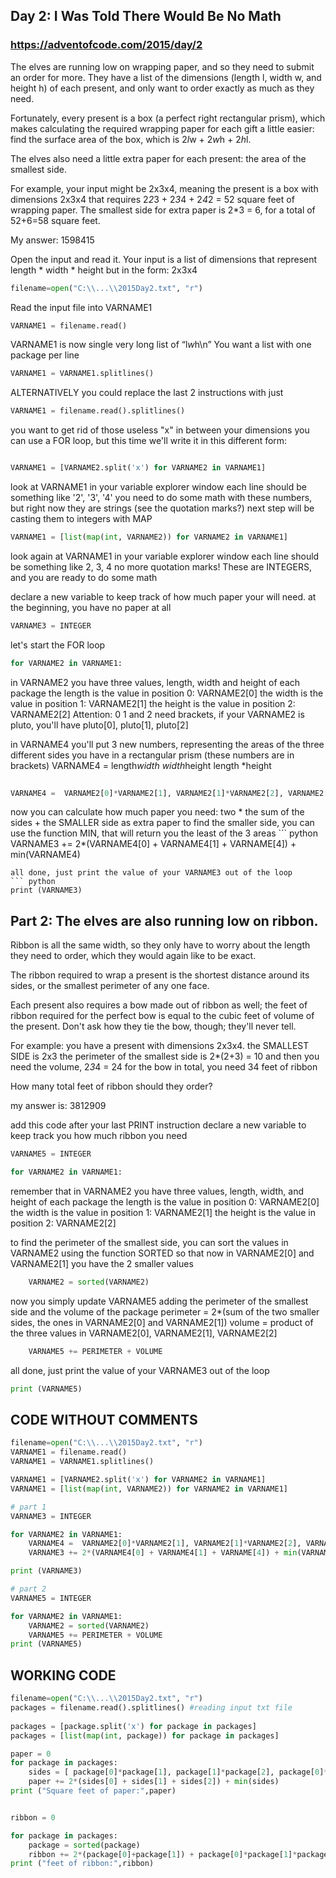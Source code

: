 ## Day 2: I Was Told There Would Be No Math
### https://adventofcode.com/2015/day/2 
The elves are running low on wrapping paper, and so they need to submit an order for more. 
They have a list of the dimensions (length l, width w, and height h) of each present, and 
only want to order exactly as much as they need.  

Fortunately, every present is a box (a perfect right rectangular prism), 
which makes calculating the required wrapping paper for each gift a little easier: 
find the surface area of the box, which is 2*l*w + 2*w*h + 2*h*l. 

The elves also need a little extra paper for each present: the area of the smallest side.

For example, your input might be 2x3x4, meaning the present is a box
with dimensions 2x3x4 that  requires 2*2*3 + 2*3*4 + 2*4*2 = 52 square feet 
of wrapping paper. The smallest side for extra paper is 2*3 = 6, for a total of 52+6=58 square feet.

My answer: 1598415


Open the input and read it. Your input is a list of dimensions that represent 
length * width * height but in the form: 2x3x4 
``` python
filename=open("C:\\...\\2015Day2.txt", "r") 
```
Read the input file into VARNAME1
``` python
VARNAME1 = filename.read()
```
VARNAME1 is now single very long list of “l*w*h\n”
You want a list with one package per line
``` python
VARNAME1 = VARNAME1.splitlines()
```
ALTERNATIVELY you could replace the last 2 instructions with just
``` python
VARNAME1 = filename.read().splitlines()
```
you want to get rid of those useless "x" in between your dimensions
you can use a FOR loop, but this time we'll write it in this
different form:   
``` python

VARNAME1 = [VARNAME2.split('x') for VARNAME2 in VARNAME1]
```
look at VARNAME1 in your variable explorer window
each line should be something like '2', '3', '4'
you need to do some math with these numbers, but right now they are strings (see the quotation marks?)
next step will be casting them to integers with MAP
``` python
VARNAME1 = [list(map(int, VARNAME2)) for VARNAME2 in VARNAME1]
```
look again at VARNAME1 in your variable explorer window
each line should be something like 2, 3, 4
no more quotation marks! These are INTEGERS, and you are ready to do some math

declare a new variable to keep track of how much paper your will need.
at the beginning, you have no paper at all
``` python
VARNAME3 = INTEGER
```
let's start the FOR loop
``` python
for VARNAME2 in VARNAME1:
```
in VARNAME2 you have three values, length, width and height of each package
the length is the value in position 0: VARNAME2[0]
the width is the value in position 1: VARNAME2[1]
the height is the value in position 2: VARNAME2[2]
Attention: 0 1 and 2 need brackets, if your VARNAME2 is pluto, you'll have pluto[0], pluto[1], pluto[2]

in VARNAME4 you'll put 3 new numbers, representing the areas of the three different sides you have
in a rectangular prism (these numbers are in brackets)
VARNAME4 = length*width   width*height   length *height
 ``` python
   
VARNAME4 =  VARNAME2[0]*VARNAME2[1], VARNAME2[1]*VARNAME2[2], VARNAME2[0]*VARNAME2[2] 
```
now you can calculate how much paper you need:
two * the sum of the sides + the SMALLER side as extra paper
to find the smaller side, you can use the function MIN, 
that will return you the least of the 3 areas
    ``` python
VARNAME3 += 2*(VARNAME4[0] + VARNAME4[1] + VARNAME[4]) + min(VARNAME4)
```
all done, just print the value of your VARNAME3 out of the loop
``` python
print (VARNAME3)
```

## Part 2: The elves are also running low on ribbon. 
Ribbon is all the same width, so they only have to worry about the length they need to order, 
which they would again like to be exact.

The ribbon required to wrap a present is the shortest distance around its sides, 
or the smallest perimeter of any one face. 

Each present also requires a bow made out of ribbon as well; 
the feet of ribbon required for the perfect bow is equal to the cubic feet of volume of the present. 
Don't ask how they tie the bow, though; they'll never tell.

For example: you have a present with dimensions 2x3x4.
the SMALLEST SIDE is 2x3 
the perimeter of the smallest side is 2*(2+3) = 10
and then you need the volume, 2*3*4 = 24 for the bow
in total, you need 34 feet of ribbon

How many total feet of ribbon should they order?

my answer is: 3812909

add this code after your last PRINT instruction
declare a new variable to keep track you how much ribbon you need

``` python
VARNAME5 = INTEGER

for VARNAME2 in VARNAME1:
```
remember that in VARNAME2 you have three values, length, width, and height of each package
the length is the value in position 0: VARNAME2[0]
the width is the value in position 1: VARNAME2[1]
the height is the value in position 2: VARNAME2[2]

to find the perimeter of the smallest side, you can sort the values in VARNAME2
using the function SORTED
so that now in VARNAME2[0] and VARNAME2[1] you have the 2 smaller values
``` python
    VARNAME2 = sorted(VARNAME2)
```
now you simply update VARNAME5 adding the perimeter of the smallest side
and the volume of the package
perimeter = 2*(sum of the two smaller sides, the ones in VARNAME2[0] and VARNAME2[1])
volume = product of the three values in VARNAME2[0], VARNAME2[1], VARNAME2[2]
``` python
    VARNAME5 += PERIMETER + VOLUME
```
all done, just print the value of your VARNAME3 out of the loop
``` python
print (VARNAME5)
```
## CODE WITHOUT COMMENTS 
``` python
filename=open("C:\\...\\2015Day2.txt", "r") 
VARNAME1 = filename.read()
VARNAME1 = VARNAME1.splitlines()

VARNAME1 = [VARNAME2.split('x') for VARNAME2 in VARNAME1]
VARNAME1 = [list(map(int, VARNAME2)) for VARNAME2 in VARNAME1]

# part 1
VARNAME3 = INTEGER

for VARNAME2 in VARNAME1:
    VARNAME4 =  VARNAME2[0]*VARNAME2[1], VARNAME2[1]*VARNAME2[2], VARNAME2[0]*VARNAME2[2] 
    VARNAME3 += 2*(VARNAME4[0] + VARNAME4[1] + VARNAME[4]) + min(VARNAME4)

print (VARNAME3)

# part 2
VARNAME5 = INTEGER

for VARNAME2 in VARNAME1:
    VARNAME2 = sorted(VARNAME2)
    VARNAME5 += PERIMETER + VOLUME
print (VARNAME5)
```
## WORKING CODE 
```python
filename=open("C:\\...\\2015Day2.txt", "r") 
packages = filename.read().splitlines() #reading input txt file
    
packages = [package.split('x') for package in packages]
packages = [list(map(int, package)) for package in packages]

paper = 0
for package in packages:
    sides = [ package[0]*package[1], package[1]*package[2], package[0]*package[2] ]
    paper += 2*(sides[0] + sides[1] + sides[2]) + min(sides)
print ("Square feet of paper:",paper)


ribbon = 0

for package in packages:
    package = sorted(package)
    ribbon += 2*(package[0]+package[1]) + package[0]*package[1]*package[2] 
print ("feet of ribbon:",ribbon)
```
